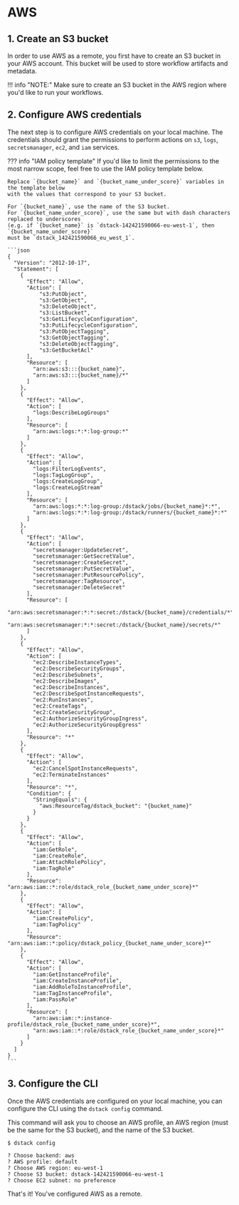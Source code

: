 # AWS

## 1. Create an S3 bucket

In order to use AWS as a remote, you first have to create an S3 bucket in your AWS account.
This bucket will be used to store workflow artifacts and metadata.

!!! info "NOTE:"
    Make sure to create an S3 bucket in the AWS region where you'd like to run your workflows.

## 2. Configure AWS credentials

The next step is to configure AWS credentials on your local machine. The credentials should grant
the permissions to perform actions on `s3`, `logs`, `secretsmanager`, `ec2`, and `iam` services.

??? info "IAM policy template"
    If you'd like to limit the permissions to the most narrow scope, feel free to use the IAM policy template
    below.

    Replace `{bucket_name}` and `{bucket_name_under_score}` variables in the template below
    with the values that correspond to your S3 bucket.

    For `{bucket_name}`, use the name of the S3 bucket. 
    For `{bucket_name_under_score}`, use the same but with dash characters replaced to underscores 
    (e.g. if `{bucket_name}` is `dstack-142421590066-eu-west-1`, then  `{bucket_name_under_score}` 
    must be `dstack_142421590066_eu_west_1`.

    ```json
    {
      "Version": "2012-10-17",
      "Statement": [
        {
          "Effect": "Allow",
          "Action": [
              "s3:PutObject",
              "s3:GetObject",
              "s3:DeleteObject",
              "s3:ListBucket",
              "s3:GetLifecycleConfiguration",
              "s3:PutLifecycleConfiguration",
              "s3:PutObjectTagging",
              "s3:GetObjectTagging",
              "s3:DeleteObjectTagging",
              "s3:GetBucketAcl"
          ],
          "Resource": [
            "arn:aws:s3:::{bucket_name}",
            "arn:aws:s3:::{bucket_name}/*"
          ]
        },
        {
          "Effect": "Allow",
          "Action": [
            "logs:DescribeLogGroups"
          ],
          "Resource": [
            "arn:aws:logs:*:*:log-group:*"
          ]
        },
        {
          "Effect": "Allow",
          "Action": [
            "logs:FilterLogEvents",
            "logs:TagLogGroup",
            "logs:CreateLogGroup",
            "logs:CreateLogStream"
          ],
          "Resource": [
            "arn:aws:logs:*:*:log-group:/dstack/jobs/{bucket_name}*:*",
            "arn:aws:logs:*:*:log-group:/dstack/runners/{bucket_name}*:*"
          ]
        },
        {
          "Effect": "Allow",
          "Action": [
            "secretsmanager:UpdateSecret",
            "secretsmanager:GetSecretValue",
            "secretsmanager:CreateSecret",
            "secretsmanager:PutSecretValue",
            "secretsmanager:PutResourcePolicy",
            "secretsmanager:TagResource",
            "secretsmanager:DeleteSecret"
          ],
          "Resource": [
            "arn:aws:secretsmanager:*:*:secret:/dstack/{bucket_name}/credentials/*",
            "arn:aws:secretsmanager:*:*:secret:/dstack/{bucket_name}/secrets/*"
          ]
        },
        {
          "Effect": "Allow",
          "Action": [
            "ec2:DescribeInstanceTypes",
            "ec2:DescribeSecurityGroups",
            "ec2:DescribeSubnets",
            "ec2:DescribeImages",
            "ec2:DescribeInstances",
            "ec2:DescribeSpotInstanceRequests",
            "ec2:RunInstances",
            "ec2:CreateTags",
            "ec2:CreateSecurityGroup",
            "ec2:AuthorizeSecurityGroupIngress",
            "ec2:AuthorizeSecurityGroupEgress"
          ],
          "Resource": "*"
        },
        {
          "Effect": "Allow",
          "Action": [
            "ec2:CancelSpotInstanceRequests",
            "ec2:TerminateInstances"
          ],
          "Resource": "*",
          "Condition": {
            "StringEquals": {
              "aws:ResourceTag/dstack_bucket": "{bucket_name}"
            }
          }
        },
        {
          "Effect": "Allow",
          "Action": [
            "iam:GetRole",
            "iam:CreateRole",
            "iam:AttachRolePolicy",
            "iam:TagRole"
          ],
          "Resource": "arn:aws:iam::*:role/dstack_role_{bucket_name_under_score}*"
        },
        {
          "Effect": "Allow",
          "Action": [
            "iam:CreatePolicy",
            "iam:TagPolicy"
          ],
          "Resource": "arn:aws:iam::*:policy/dstack_policy_{bucket_name_under_score}*"
        },
        {
          "Effect": "Allow",
          "Action": [
            "iam:GetInstanceProfile",
            "iam:CreateInstanceProfile",
            "iam:AddRoleToInstanceProfile",
            "iam:TagInstanceProfile",
            "iam:PassRole"
          ],
          "Resource": [
            "arn:aws:iam::*:instance-profile/dstack_role_{bucket_name_under_score}*",
            "arn:aws:iam::*:role/dstack_role_{bucket_name_under_score}*"
          ]
        }
      ]
    }
    ```

## 3. Configure the CLI

Once the AWS credentials are configured on your local machine, you can configure the CLI using the `dstack config` command.

This command will ask you to choose an AWS profile, an AWS region (must be the same for the S3 bucket), 
and the name of the S3 bucket.

<div class="termy">

```shell
$ dstack config

? Choose backend: aws
? AWS profile: default
? Choose AWS region: eu-west-1
? Choose S3 bucket: dstack-142421590066-eu-west-1
? Choose EC2 subnet: no preference
```

</div>

That's it! You've configured AWS as a remote.